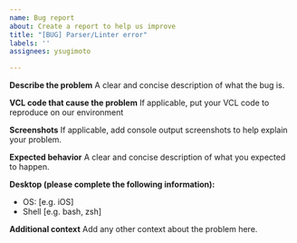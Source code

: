 ```yaml
---
name: Bug report
about: Create a report to help us improve
title: "[BUG] Parser/Linter error"
labels: ''
assignees: ysugimoto

---
```


**Describe the problem**
A clear and concise description of what the bug is.

**VCL code that cause the problem**
If applicable, put your VCL code to reproduce on our environment

**Screenshots**
If applicable, add console output screenshots to help explain your problem.

**Expected behavior**
A clear and concise description of what you expected to happen.

**Desktop (please complete the following information):**
 - OS: [e.g. iOS]
 - Shell [e.g. bash, zsh]

**Additional context**
Add any other context about the problem here.
